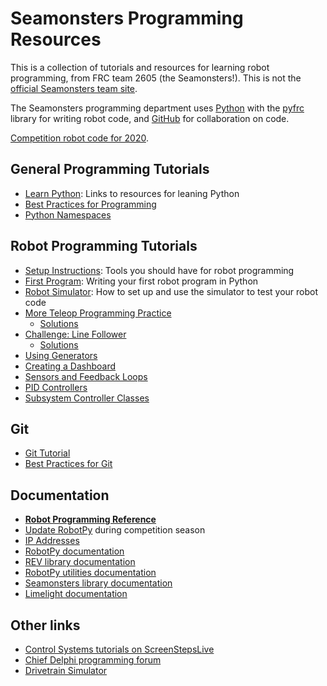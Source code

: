 # Seamonsters Programming Resources

This is a collection of tutorials and resources for learning robot programming, from FRC team 2605 (the Seamonsters!). This is not the [official Seamonsters team site](http://www.seamonsters2605.org/).

The Seamonsters programming department uses [Python](https://www.python.org/) with the [pyfrc](http://pyfrc.readthedocs.io/en/latest/) library for writing robot code, and [GitHub](https://github.com/Seamonsters-2605) for collaboration on code.

[Competition robot code for 2020](https://github.com/seamonsters-2605/CompetitionBot2020).

## General Programming Tutorials

- [Learn Python](docs/learn-python): Links to resources for leaning Python
- [Best Practices for Programming](docs/programming-best-practices)
- [Python Namespaces](https://bytebaker.com/2008/07/30/python-namespaces/)

## Robot Programming Tutorials

- [Setup Instructions](docs/setup): Tools you should have for robot programming
- [First Program](docs/first-program): Writing your first robot program in Python
- [Robot Simulator](docs/robot-sim): How to set up and use the simulator to test your robot code
- [More Teleop Programming Practice](docs/more-teleop)
    - [Solutions](docs/more-teleop/solutions)
- [Challenge: Line Follower](docs/obstacle-course)
    - [Solutions](docs/obstacle-course/solutions)
- [Using Generators](docs/generators)
- [Creating a Dashboard](docs/dashboard)
- [Sensors and Feedback Loops](docs/sensors)
- [PID Controllers](docs/pid-controllers)
- [Subsystem Controller Classes](docs/subsystems)

## Git

- [Git Tutorial](docs/git)
- [Best Practices for Git](docs/git-best-practices)

## Documentation

- **[Robot Programming Reference](docs/reference)**
- [Update RobotPy](docs/update-robotpy) during competition season
- [IP Addresses](docs/ip-addresses)
- [RobotPy documentation](http://robotpy.readthedocs.io/en/latest/)
- [REV library documentation](https://robotpy.readthedocs.io/projects/rev/en/latest/api.html)
- [RobotPy utilities documentation](http://robotpy-wpilib-utilities.readthedocs.io/en/latest/)
- [Seamonsters library documentation](https://seamonsters-2605.github.io/SeamonstersTemplate/seamonsters/docs/_build/html/index.html)
- [Limelight documentation](http://docs.limelightvision.io/en/latest/)

## Other links

- [Control Systems tutorials on ScreenStepsLive](https://wpilib.screenstepslive.com/s/4485/m/13503#)
- [Chief Delphi programming forum](https://www.chiefdelphi.com/forums/forumdisplay.php?f=51)
- [Drivetrain Simulator](sketches/mecanum)
